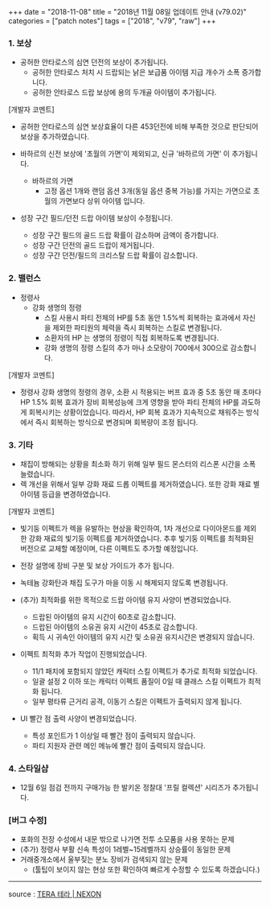 +++
date = "2018-11-08"
title = "2018년 11월 08일 업데이트 안내 (v79.02)"
categories = ["patch notes"]
tags = ["2018", "v79", "raw"]
+++

### 1. 보상
- 공허한 안타로스의 심연 던전의 보상이 추가됩니다.
  - 공허한 안타로스 처치 시 드랍되는 낡은 보급품 아이템 지급 개수가 소폭 증가합니다.
  - 공허한 안타로스 드랍 보상에 용의 두개골 아이템이 추가됩니다.

[개발자 코멘트]
- 공허한 안타로스의 심연 보상효율이 다른 453던전에 비해 부족한 것으로 판단되어 보상을 추가하였습니다.

- 바하르의 신전 보상에 '초월의 가면'이 제외되고, 신규 '바하르의 가면' 이 추가됩니다.
  - 바하르의 가면
    - 고정 옵션 1개와 랜덤 옵션 3개(동일 옵션 중복 가능)를 가지는 가면으로 초월의 가면보다 상위 아이템 입니다.
- 성장 구간 필드/던전 드랍 아이템 보상이 수정됩니다.
  - 성장 구간 필드의 골드 드랍 확률이 감소하며 금액이 증가합니다.
  - 성장 구간 던전의 골드 드랍이 제거됩니다.
  - 성장 구간 던전/필드의 크리스탈 드랍 확률이 감소합니다.

### 2. 밸런스
- 정령사
  - 강화 생명의 정령
    - 스킬 사용시 파티 전체의 HP를 5초 동안 1.5%씩 회복하는 효과에서 자신을 제외한 파티원의 체력을 즉시 회복하는 스킬로 변경됩니다.
    - 소환자의 HP 는 생명의 정령이 직접 회복하도록 변경됩니다.
    - 강화 생명의 정령 스킬의 추가 마나 소모량이 700에서 300으로 감소합니다.

[개발자 코멘트]
- 정령사 강화 생명의 정령의 경우, 소환 시 적용되는 버프 효과 중 5초 동안 매 초마다 HP 1.5% 회복 효과가 장비 회복성능에 크게 영향을 받아 파티 전체의 HP를 과도하게 회복시키는 상황이었습니다. 따라서, HP 회복 효과가 지속적으로 채워주는 방식에서 즉시 회복하는 방식으로 변경되며 회복량이 조정 됩니다.

### 3. 기타
- 채집이 방해되는 상황을 최소화 하기 위해 일부 필드 몬스터의 리스폰 시간을 소폭 늘렸습니다.
- 렉 개선을 위해서 일부 강화 재료 드롭 이펙트를 제거하였습니다. 또한 강화 재료 별 아이템 등급을 변경하였습니다.

[개발자 코멘트]
- 빛기둥 이펙트가 렉을 유발하는 현상을 확인하여, 1차 개선으로 다이아몬드를 제외한 강화 재료의 빛기둥 이펙트를 제거하였습니다. 추후 빛기둥 이펙트를 최적화된 버전으로 교체할 예정이며, 다른 이펙트도 추가할 예정입니다.

- 전장 설명에 장비 구분 및 보상 가이드가 추가 됩니다.
- 녹테늄 강화탄과 채집 도구가 마을 이동 시 해제되지 않도록 변경됩니다.
- (추가) 최적화를 위한 목적으로 드랍 아이템 유지 사양이 변경되었습니다.
  - 드랍된 아이템의 유지 시간이 60초로 감소합니다.
  - 드랍된 아이템의 소유권 유지 시간이 45초로 감소합니다.
  - 획득 시 귀속인 아이템의 유지 시간 및 소유권 유지시간은 변경되지 않습니다.
- 이펙트 최적화 추가 작업이 진행되었습니다.
  - 11/1 패치에 포함되지 않았던 캐릭터 스킬 이펙트가 추가로 최적화 되었습니다.
  - 일괄 설정 2 이하 또는 캐릭터 이펙트 품질이 0일 때 클래스 스킬 이펙트가 최적화 됩니다.
  - 일부 평타류 근거리 공격, 이동기 스킬은 이펙트가 출력되지 않게 됩니다.
- UI 빨간 점 출력 사양이 변경되었습니다.
  - 특성 포인트가 1 이상일 때 빨간 점이 출력되지 않습니다.
  - 파티 지원자 관련 메인 메뉴에 빨간 점이 출력되지 않습니다.

### 4. 스타일샵
- 12월 6일 점검 전까지 구매가능 한 발키온 정찰대 '프릴 컬렉션' 시리즈가 추가됩니다.

### [버그 수정]
- 포화의 전장 수성에서 내문 밖으로 나가면 전투 소모품을 사용 못하는 문제
- (추가) 정령사 부활 신속 특성이 1레벨~15레벨까지 상승률이 동일한 문제
- 거래중개소에서 울부짖는 분노 장비가 검색되지 않는 문제
  - (툴팁이 보이지 않는 현상 또한 확인하여 빠르게 수정할 수 있도록 하겠습니다.)

----

source : [TERA 테라 | NEXON](http://tera.nexon.com/news/update/view.aspx?n4articlesn=364)
